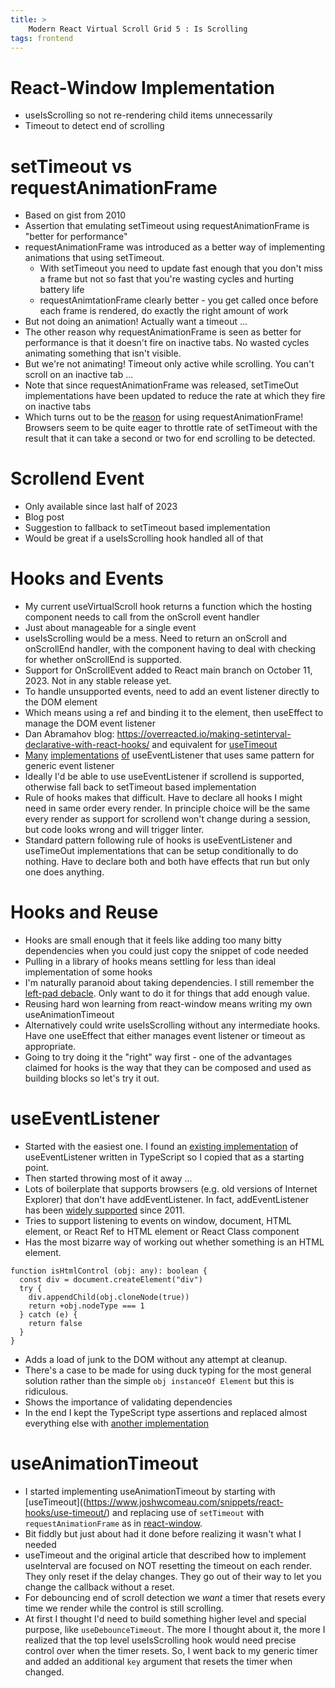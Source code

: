 ```yaml
---
title: >
    Modern React Virtual Scroll Grid 5 : Is Scrolling
tags: frontend
---
```


# React-Window Implementation

* useIsScrolling so not re-rendering child items unnecessarily
* Timeout to detect end of scrolling

# setTimeout vs requestAnimationFrame

* Based on gist from 2010
* Assertion that emulating setTimeout using requestAnimationFrame is "better for performance"
* requestAnimationFrame was introduced as a better way of implementing animations that using setTimeout. 
  * With setTimeout you need to update fast enough that you don't miss a frame but not so fast that you're wasting cycles and hurting battery life
  * requestAnimtationFrame clearly better - you get called once before each frame is rendered, do exactly the right amount of work
* But not doing an animation! Actually want a timeout ...
* The other reason why requestAnimationFrame is seen as better for performance is that it doesn't fire on inactive tabs. No wasted cycles animating something that isn't visible.
* But we're not animating! Timeout only active while scrolling. You can't scroll on an inactive tab ...
* Note that since requestAnimationFrame was released, setTimeOut implementations have been updated to reduce the rate at which they fire on inactive tabs
* Which turns out to be the [reason](https://github.com/bvaughn/react-virtualized/pull/742) for using requestAnimationFrame! Browsers seem to be quite eager to throttle rate of setTimeout with the result that it can take a second or two for end scrolling to be detected. 

# Scrollend Event

* Only available since last half of 2023
* Blog post
* Suggestion to fallback to setTimeout based implementation
* Would be great if a useIsScrolling hook handled all of that

# Hooks and Events

* My current useVirtualScroll hook returns a function which the hosting component needs to call from the  onScroll event handler
* Just about manageable for a single event
* useIsScrolling would be a mess. Need to return an onScroll and onScrollEnd handler, with the component having to deal with checking for whether onScrollEnd is supported.
* Support for OnScrollEvent added to React main branch on October 11, 2023. Not in any stable release yet.
* To handle unsupported events, need to add an event listener directly to the DOM element
* Which means using a ref and binding it to the element, then useEffect to manage the DOM event listener
* Dan Abramahov blog: https://overreacted.io/making-setinterval-declarative-with-react-hooks/ and equivalent for [useTimeout](https://www.joshwcomeau.com/snippets/react-hooks/use-timeout/)
* [Many](https://github.com/donavon/use-event-listener) [implementations](https://github.com/realwugang/use-event-listener) [of](https://github.com/uidotdev/usehooks/blob/experimental/index.js#L329) useEventListener that uses same pattern for generic event listener
* Ideally I'd be able to use useEventListener if scrollend is supported, otherwise fall back to setTimeout based implementation
* Rule of hooks makes that difficult. Have to declare all hooks I might need in same order every render. In principle choice will be the same every render as support for scrollend won't change during a session, but code looks wrong and will trigger linter. 
* Standard pattern following rule of hooks is useEventListener and useTimeOut implementations that can be setup conditionally to do nothing. Have to declare both and both have effects that run but only one does anything. 

# Hooks and Reuse

* Hooks are small enough that it feels like adding too many bitty dependencies when you could just copy the snippet of code needed
* Pulling in a library of hooks means settling for less than ideal implementation of some hooks
* I'm naturally paranoid about taking dependencies. I still remember the [left-pad debacle](https://www.theregister.com/2016/03/23/npm_left_pad_chaos/). Only want to do it for things that add enough value. 
* Reusing hard won learning from react-window means writing my own useAnimationTimeout
* Alternatively could write useIsScrolling without any intermediate hooks. Have one useEffect that either manages event listener or timeout as appropriate.
* Going to try doing it the "right" way first - one of the advantages claimed for hooks is the way that they can be composed and used as building blocks so let's try it out.

# useEventListener

* Started with the easiest one. I found an [existing implementation](https://github.com/realwugang/use-event-listener) of useEventListener written in TypeScript so I copied that as a starting point.
* Then started throwing most of it away ...
* Lots of boilerplate that supports browsers (e.g. old versions of Internet Explorer) that don't have addEventListener. In fact, addEventListener has been [widely supported](https://caniuse.com/?search=addEventListener) since 2011.
* Tries to support listening to events on window, document, HTML element, or React Ref to HTML element or React Class component
* Has the most bizarre way of working out whether something is an HTML element. 

```
function isHtmlControl (obj: any): boolean {
  const div = document.createElement("div")
  try {
    div.appendChild(obj.cloneNode(true))
    return +obj.nodeType === 1
  } catch (e) {
    return false
  }
}
```

* Adds a load of junk to the DOM without any attempt at cleanup.
* There's a case to be made for using duck typing for the most general solution rather than the simple `obj instanceOf Element` but this is ridiculous.
* Shows the importance of validating dependencies
* In the end I kept the TypeScript type assertions and replaced almost everything else with [another implementation](https://github.com/donavon/use-event-listener)

# useAnimationTimeout

* I started implementing useAnimationTimeout by starting with [useTimeout]((https://www.joshwcomeau.com/snippets/react-hooks/use-timeout/) and replacing use of `setTimeout` with `requestAnimationFrame` as in [react-window](https://github.com/bvaughn/react-window/blob/master/src/timer.js).
* Bit fiddly but just about had it done before realizing it wasn't what I needed
* useTimeout and the original article that described how to implement useInterval are focused on NOT resetting the timeout on each render. They only reset if the delay changes. They go out of their way to let you change the callback without a reset.
* For debouncing end of scroll detection we *want* a timer that resets every time we render while the control is still scrolling.
* At first I thought I'd need to build something higher level and special purpose, like `useDebounceTimeout`. The more I thought about it, the more I realized that the top level useIsScrolling hook would need precise control over when the timer resets. So, I went back to my generic timer and added an additional `key` argument that resets the timer when changed.

